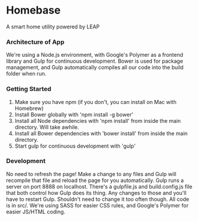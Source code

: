 # Homebase
A smart home utility powered by LEAP

### Architecture of App
We're using a Node.js environment, with Google's Polymer as a frontend library and Gulp for continuous development. Bower is used for package management, and Gulp automatically compiles all our code into the build folder when run.

### Getting Started
1. Make sure you have npm (if you don't, you can install on Mac with Homebrew)
2. Install Bower globally with 'npm install -g bower'
3. Install all Node dependencies with 'npm install' from inside the main directory. Will take awhile.
4. Install all Bower dependencies with 'bower install' from inside the main directory.
5. Start gulp for continuous development with 'gulp'

### Development
No need to refresh the page! Make a change to any files and Gulp will recompile that file and reload the page for you automatically. Gulp runs a server on port 8888 on localhost. There's a gulpfile.js and build.config.js file that both control how Gulp does its thing. Any changes to those and you'll have to restart Gulp. Shouldn't need to change it too often though. All code is in src/. We're using SASS for easier CSS rules, and Google's Polymer for easier JS/HTML coding.
